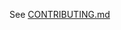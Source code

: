 See [CONTRIBUTING.md](https://github.com/The-MMORPG-Project/Client/blob/master/.github/CONTRIBUTING.md)
